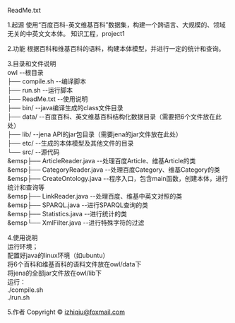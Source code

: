 ReadMe.txt

1.起源
使用“百度百科-英文维基百科”数据集，构建一个跨语言、大规模的、领域无关的中英文文本体。
知识工程，project1

2.功能
根据百科和维基百科的语料，构建本体模型，并进行一定的统计和查询。

3.目录和文件说明  
owl                           	--根目录  
├── compile.sh                 	--编译脚本  
├── run.sh                 		--运行脚本  
├── ReadMe.txt					--使用说明  
├── bin/						--java编译生成的class文件目录  
├── data/						--百度百科、英文维基百科结构化数据目录（需要把6个文件放在此处）  
├── lib/						--jena API的jar包目录（需要jena的jar文件放在此处）  
├── etc/						--生成的本体模型及其他文件的目录  
└── src/						--源代码  
&emsp├── ArticleReader.java      --处理百度Article、维基Article的类  
&emsp├── CategoryReader.java     --处理百度Category、维基Category的类  
&emsp├── CreateOntology.java     --程序入口，包含main函数，创建本体，进行统计和查询等  
&emsp├── LinkReader.java         --处理百度、维基中英文对照的类  
&emsp├── SPARQL.java              --进行SPARQL查询的类  
&emsp├── Statistics.java         --进行统计的类  
&emsp└── XmlFilter.java          --进行特殊字符的过滤  
        
4.使用说明  
运行环境；  
	配置好java的linux环境（如ubuntu）  
	将6个百科和维基百科的语料文件放在owl/data下  
	将jena的全部jar文件放在owl/lib下  
运行：  
	./compile.sh  
	./run.sh  

5.作者
Copyright © izhiqiu@foxmail.com
